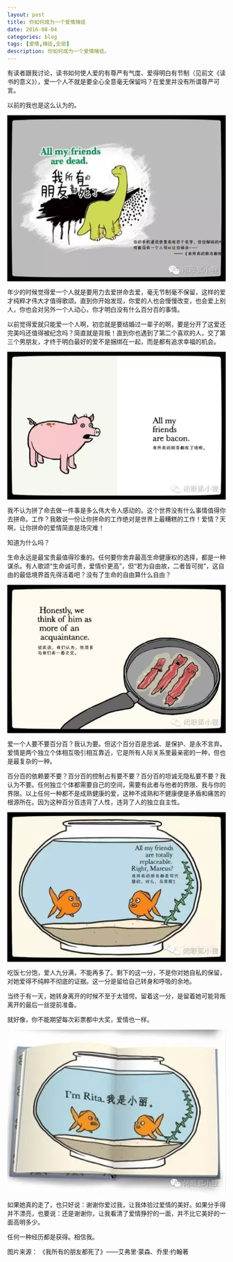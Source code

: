 ```yaml
---
layout: post
title: 你如何成为一个爱情赌徒
date: 2016-08-04
categories: blog
tags: [爱情,赌徒,全部]
description: 你如何成为一个爱情赌徒。
---
```


有读者跟我讨论，读书如何使人爱的有尊严有气度、爱得明白有节制（见前文《读书的意义》），爱一个人不就是要全心全意毫无保留吗？在爱里并没有所谓尊严可言。

以前的我也是这么认为的。

<center>
    <p><img src="/img/朋友.jpg" align="center"></p>
</center>

年少的时候觉得爱一个人就是要用力去爱拼命去爱，毫无节制毫不保留，这样的爱才纯粹才伟大才值得歌颂。直到你开始发现，你爱的人也会慢慢改变，也会爱上别人，你也会对另外一个人动心，你才明白没有什么百分百的事情。
  
以前觉得爱就只能爱一个人啊，初恋就是要结婚过一辈子的啊，要是分开了这爱还完美吗还值得被纪念吗？简直就是背叛！直到你也遇到了第二个喜欢的人，交了第三个男朋友，才终于明白最好的爱不是捆绑在一起，而是都有追求幸福的机会。

<center>
    <p><img src="/img/朋友2.jpg" align="center"></p>
</center>

我不认为拼了命去做一件事是多么伟大令人感动的。这个世界没有什么事情值得你去拼命。工作？我敢说一份让你拼命的工作绝对是世界上最糟糕的工作！爱情？天啊，让你拼命的爱情简直是场灾难！

知道为什么吗？

生命永远是最宝贵最值得珍重的。任何要你舍弃最高生命健康权的选择，都是一种谋杀。有人歌颂“生命诚可贵，爱情价更高”，但“若为自由故，二者皆可抛”，这自由的最低境界首先得活着吧？没有了生命的自由算什么自由？

<center>
    <p><img src="/img/朋友3.jpg" align="center"></p>
</center>

爱一个人要不要百分百？我认为要。但这个百分百是忠诚、是保护、是永不言弃。爱情是两个独立个体相互吸引相互靠近，它是所有人际关系里最亲密的一种，但也是最复杂的一种。

百分百的依赖要不要？百分百的控制占有要不要？百分百的坦诚无隐私要不要？我认为不要。任何独立个体都需要自己的空间，需要有此者与他者的界限、我与你的界限。以上任何一种都不是成熟健康的爱，这种不成熟和不健康便是矛盾和痛苦的根源所在。因为这种百分百违背了人性，违背了人的独立自主性。

<center>
    <p><img src="/img/朋友4.jpg" align="center"></p>
</center>

吃饭七分饱，爱人九分满，不能再多了。剩下的这一分，不是你对她自私的保留，对她爱得不纯粹不彻底的证据。这一分是留给自己转身和呼吸的余地。

当终于有一天，她转身离开的时候不至于太错愕。留着这一分，是留着她可能背叛离开的最后一丝提前准备。

就好像，你不能期望每次彩票都中大奖，爱情也一样。

<center>
    <p><img src="/img/朋友5.jpg" align="center"></p>
</center>

如果她真的走了，也只好说：谢谢你爱过我，让我体验过爱情的美好。如果分手得并不漂亮，也要说：还是谢谢你，让我看清了爱情狰狞的一面，并不比它美好的一面高明多少。

任何一种经历都是获得。相信我。


图片来源：
《我所有的朋友都死了》——艾弗里·蒙森、乔里·约翰著
